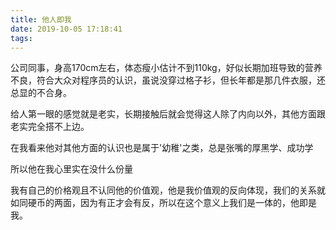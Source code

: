 ```yaml
---
title: 他人即我
date: 2019-10-05 17:18:41
tags:
---
```

公司同事，身高170cm左右，体态瘦小估计不到110kg，好似长期加班导致的营养不良，符合大众对程序员的认识，虽说没穿过格子衫，但长年都是那几件衣服，还总显的不合身。

给人第一眼的感觉就是老实，长期接触后就会觉得这人除了内向以外，其他方面跟老实完全搭不上边。

在我看来他对其他方面的认识也是属于'幼稚'之类，总是张嘴的厚黑学、成功学

所以他在我心里实在没什么份量

我有自己的价格观且不认同他的价值观，他是我价值观的反向体现，我们的关系就如同硬币的两面，因为有正才会有反，所以在这个意义上我们是一体的，他即是我。
